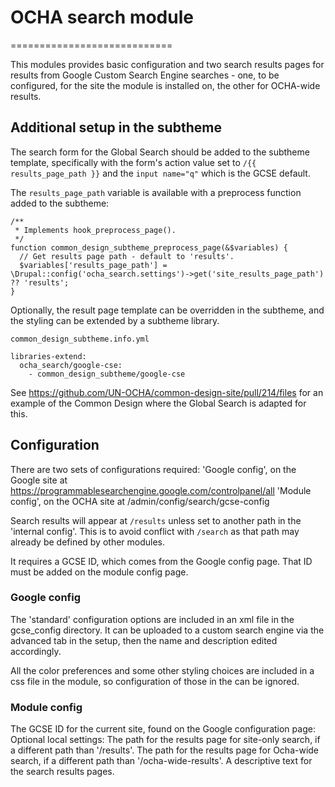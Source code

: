 # OCHA search module
============================

This modules provides basic configuration and two search results pages for
results from Google Custom Search Engine searches - one, to be configured, for
the site the module is installed on, the other for OCHA-wide results.

## Additional setup in the subtheme
The search form for the Global Search should be added to the subtheme template,
specifically with the form's action value set to `/{{ results_page_path }}` and
the `input name="q"` which is the GCSE default.

The `results_page_path` variable is available with a preprocess function added
to the subtheme:
```
/**
 * Implements hook_preprocess_page().
 */
function common_design_subtheme_preprocess_page(&$variables) {
  // Get results page path - default to 'results'.
  $variables['results_page_path'] = \Drupal::config('ocha_search.settings')->get('site_results_page_path') ?? 'results';
}
```

Optionally, the result page template can be overridden in the subtheme, and the
styling can be extended by a subtheme library.

`common_design_subtheme.info.yml`
```
libraries-extend:
  ocha_search/google-cse:
    - common_design_subtheme/google-cse
```

See https://github.com/UN-OCHA/common-design-site/pull/214/files for an example
of the Common Design where the Global Search is adapted for this.

## Configuration
There are two sets of configurations required:
'Google config', on the Google site at
https://programmablesearchengine.google.com/controlpanel/all
'Module config', on the OCHA site at
/admin/config/search/gcse-config

Search results will appear at `/results` unless set to another path in the 'internal config'. This is to avoid conflict with `/search` as that path may
already be defined by other modules.

It requires a GCSE ID, which comes from the Google config page.
That ID must be added on the module config page.

### Google config
The 'standard' configuration options are included in an xml file in the
gcse_config directory. It can be uploaded to a custom search engine via the
advanced tab in the setup, then the name and description edited accordingly.

All the color preferences and some other styling choices are included in a
css file in the module, so configuration of those in the can be ignored.

### Module config
The GCSE ID for the current site, found on the Google configuration page:
Optional local settings:
The path for the results page for site-only search, if a different path than
'/results'.
The path for the results page for Ocha-wide search, if a different path than
'/ocha-wide-results'.
A descriptive text for the search results pages.
